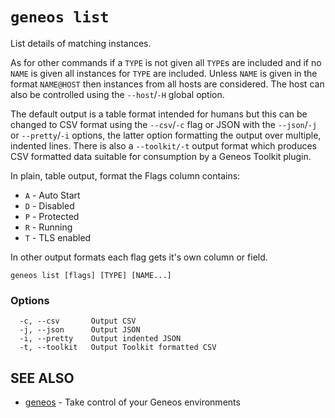 # `geneos list`

List details of matching instances.

As for other commands if a `TYPE` is not given all `TYPE`s are included and if no `NAME` is given all instances for `TYPE` are included. Unless `NAME` is given in the format `NAME@HOST` then instances from all hosts are considered. The host can also be controlled using the `--host`/`-H` global option.

The default output is a table format intended for humans but this can be changed to CSV format using the `--csv`/`-c` flag or JSON with the `--json`/`-j` or `--pretty`/`-i` options, the latter option formatting the output over multiple, indented lines. There is also a `--toolkit/-t` output format which produces CSV formatted data suitable for consumption by a Geneos Toolkit plugin.

In plain, table output, format the Flags column contains:

  * `A` - Auto Start
  * `D` - Disabled
  * `P` - Protected
  * `R` - Running
  * `T` - TLS enabled

In other output formats each flag gets it's own column or field.

```text
geneos list [flags] [TYPE] [NAME...]
```

### Options

```text
  -c, --csv       Output CSV
  -j, --json      Output JSON
  -i, --pretty    Output indented JSON
  -t, --toolkit   Output Toolkit formatted CSV
```

## SEE ALSO

* [geneos](geneos.md)	 - Take control of your Geneos environments
